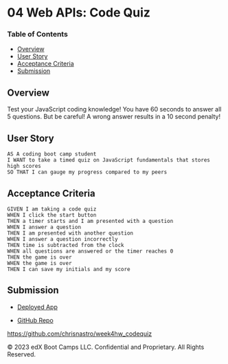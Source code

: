 # 04 Web APIs: Code Quiz

### Table of Contents
- [Overview](#Overview)
- [User Story](#User-Story)
- [Acceptance Criteria](#Acceptance-Criteria)
- [Submission](#Submission)

## Overview

Test your JavaScript coding knowledge! You have 60 seconds to answer all 5 questions. But be careful! A wrong answer results in a 10 second penalty!

## User Story

```
AS A coding boot camp student
I WANT to take a timed quiz on JavaScript fundamentals that stores high scores
SO THAT I can gauge my progress compared to my peers
```

## Acceptance Criteria

```
GIVEN I am taking a code quiz
WHEN I click the start button
THEN a timer starts and I am presented with a question
WHEN I answer a question
THEN I am presented with another question
WHEN I answer a question incorrectly
THEN time is subtracted from the clock
WHEN all questions are answered or the timer reaches 0
THEN the game is over
WHEN the game is over
THEN I can save my initials and my score
```

## Submission

* [Deployed App](https://chrisnastro.github.io/week4hw_codequiz/)

* [GitHub Repo](https://github.com/chrisnastro/week4hw_codequiz)

https://github.com/chrisnastro/week4hw_codequiz

© 2023 edX Boot Camps LLC. Confidential and Proprietary. All Rights Reserved.
